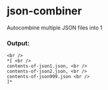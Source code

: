 # json-combiner
Autocombine multiple JSON files into 1


### Output: 
```
<br />
*[ <br />
contents-of-json1.json, <br />
contents-of-json2.json, <br />
contents-of-json999.json <br />
]*
```
